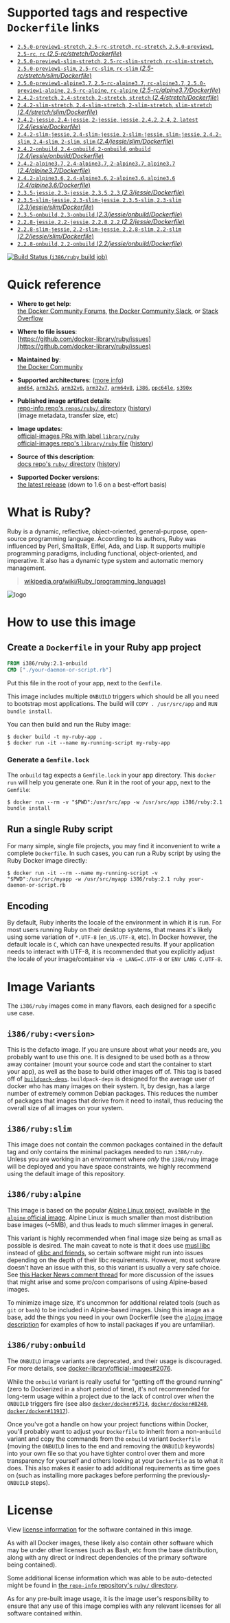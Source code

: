 <!--

********************************************************************************

WARNING:

    DO NOT EDIT "ruby/README.md"

    IT IS AUTO-GENERATED

    (from the other files in "ruby/" combined with a set of templates)

********************************************************************************

-->

# Supported tags and respective `Dockerfile` links

-	[`2.5.0-preview1-stretch`, `2.5-rc-stretch`, `rc-stretch`, `2.5.0-preview1`, `2.5-rc`, `rc` (*2.5-rc/stretch/Dockerfile*)](https://github.com/docker-library/ruby/blob/0f6af01cc2f8b8d39ea5f2c7e9fb3c413edb93d6/2.5-rc/stretch/Dockerfile)
-	[`2.5.0-preview1-slim-stretch`, `2.5-rc-slim-stretch`, `rc-slim-stretch`, `2.5.0-preview1-slim`, `2.5-rc-slim`, `rc-slim` (*2.5-rc/stretch/slim/Dockerfile*)](https://github.com/docker-library/ruby/blob/0f6af01cc2f8b8d39ea5f2c7e9fb3c413edb93d6/2.5-rc/stretch/slim/Dockerfile)
-	[`2.5.0-preview1-alpine3.7`, `2.5-rc-alpine3.7`, `rc-alpine3.7`, `2.5.0-preview1-alpine`, `2.5-rc-alpine`, `rc-alpine` (*2.5-rc/alpine3.7/Dockerfile*)](https://github.com/docker-library/ruby/blob/ee2df55c3abd3d0eccea5733f7041b733f8a5a62/2.5-rc/alpine3.7/Dockerfile)
-	[`2.4.2-stretch`, `2.4-stretch`, `2-stretch`, `stretch` (*2.4/stretch/Dockerfile*)](https://github.com/docker-library/ruby/blob/9ecd8dcd7c5303b1c5772446d8fea938f3cd233c/2.4/stretch/Dockerfile)
-	[`2.4.2-slim-stretch`, `2.4-slim-stretch`, `2-slim-stretch`, `slim-stretch` (*2.4/stretch/slim/Dockerfile*)](https://github.com/docker-library/ruby/blob/9ecd8dcd7c5303b1c5772446d8fea938f3cd233c/2.4/stretch/slim/Dockerfile)
-	[`2.4.2-jessie`, `2.4-jessie`, `2-jessie`, `jessie`, `2.4.2`, `2.4`, `2`, `latest` (*2.4/jessie/Dockerfile*)](https://github.com/docker-library/ruby/blob/9ecd8dcd7c5303b1c5772446d8fea938f3cd233c/2.4/jessie/Dockerfile)
-	[`2.4.2-slim-jessie`, `2.4-slim-jessie`, `2-slim-jessie`, `slim-jessie`, `2.4.2-slim`, `2.4-slim`, `2-slim`, `slim` (*2.4/jessie/slim/Dockerfile*)](https://github.com/docker-library/ruby/blob/9ecd8dcd7c5303b1c5772446d8fea938f3cd233c/2.4/jessie/slim/Dockerfile)
-	[`2.4.2-onbuild`, `2.4-onbuild`, `2-onbuild`, `onbuild` (*2.4/jessie/onbuild/Dockerfile*)](https://github.com/docker-library/ruby/blob/a6918175fd506b46bf2d8f899f4faa40e72296fb/2.4/jessie/onbuild/Dockerfile)
-	[`2.4.2-alpine3.7`, `2.4-alpine3.7`, `2-alpine3.7`, `alpine3.7` (*2.4/alpine3.7/Dockerfile*)](https://github.com/docker-library/ruby/blob/ee2df55c3abd3d0eccea5733f7041b733f8a5a62/2.4/alpine3.7/Dockerfile)
-	[`2.4.2-alpine3.6`, `2.4-alpine3.6`, `2-alpine3.6`, `alpine3.6` (*2.4/alpine3.6/Dockerfile*)](https://github.com/docker-library/ruby/blob/9ecd8dcd7c5303b1c5772446d8fea938f3cd233c/2.4/alpine3.6/Dockerfile)
-	[`2.3.5-jessie`, `2.3-jessie`, `2.3.5`, `2.3` (*2.3/jessie/Dockerfile*)](https://github.com/docker-library/ruby/blob/e23879898862f2426e6714324c912d14db1067b5/2.3/jessie/Dockerfile)
-	[`2.3.5-slim-jessie`, `2.3-slim-jessie`, `2.3.5-slim`, `2.3-slim` (*2.3/jessie/slim/Dockerfile*)](https://github.com/docker-library/ruby/blob/e23879898862f2426e6714324c912d14db1067b5/2.3/jessie/slim/Dockerfile)
-	[`2.3.5-onbuild`, `2.3-onbuild` (*2.3/jessie/onbuild/Dockerfile*)](https://github.com/docker-library/ruby/blob/a6918175fd506b46bf2d8f899f4faa40e72296fb/2.3/jessie/onbuild/Dockerfile)
-	[`2.2.8-jessie`, `2.2-jessie`, `2.2.8`, `2.2` (*2.2/jessie/Dockerfile*)](https://github.com/docker-library/ruby/blob/1d57c363d6b25099cac5472c30632e2f92ddab61/2.2/jessie/Dockerfile)
-	[`2.2.8-slim-jessie`, `2.2-slim-jessie`, `2.2.8-slim`, `2.2-slim` (*2.2/jessie/slim/Dockerfile*)](https://github.com/docker-library/ruby/blob/1d57c363d6b25099cac5472c30632e2f92ddab61/2.2/jessie/slim/Dockerfile)
-	[`2.2.8-onbuild`, `2.2-onbuild` (*2.2/jessie/onbuild/Dockerfile*)](https://github.com/docker-library/ruby/blob/a6918175fd506b46bf2d8f899f4faa40e72296fb/2.2/jessie/onbuild/Dockerfile)

[![Build Status](https://doi-janky.infosiftr.net/job/multiarch/job/i386/job/ruby/badge/icon) (`i386/ruby` build job)](https://doi-janky.infosiftr.net/job/multiarch/job/i386/job/ruby/)

# Quick reference

-	**Where to get help**:  
	[the Docker Community Forums](https://forums.docker.com/), [the Docker Community Slack](https://blog.docker.com/2016/11/introducing-docker-community-directory-docker-community-slack/), or [Stack Overflow](https://stackoverflow.com/search?tab=newest&q=docker)

-	**Where to file issues**:  
	[https://github.com/docker-library/ruby/issues](https://github.com/docker-library/ruby/issues)

-	**Maintained by**:  
	[the Docker Community](https://github.com/docker-library/ruby)

-	**Supported architectures**: ([more info](https://github.com/docker-library/official-images#architectures-other-than-amd64))  
	[`amd64`](https://hub.docker.com/r/amd64/ruby/), [`arm32v5`](https://hub.docker.com/r/arm32v5/ruby/), [`arm32v6`](https://hub.docker.com/r/arm32v6/ruby/), [`arm32v7`](https://hub.docker.com/r/arm32v7/ruby/), [`arm64v8`](https://hub.docker.com/r/arm64v8/ruby/), [`i386`](https://hub.docker.com/r/i386/ruby/), [`ppc64le`](https://hub.docker.com/r/ppc64le/ruby/), [`s390x`](https://hub.docker.com/r/s390x/ruby/)

-	**Published image artifact details**:  
	[repo-info repo's `repos/ruby/` directory](https://github.com/docker-library/repo-info/blob/master/repos/ruby) ([history](https://github.com/docker-library/repo-info/commits/master/repos/ruby))  
	(image metadata, transfer size, etc)

-	**Image updates**:  
	[official-images PRs with label `library/ruby`](https://github.com/docker-library/official-images/pulls?q=label%3Alibrary%2Fruby)  
	[official-images repo's `library/ruby` file](https://github.com/docker-library/official-images/blob/master/library/ruby) ([history](https://github.com/docker-library/official-images/commits/master/library/ruby))

-	**Source of this description**:  
	[docs repo's `ruby/` directory](https://github.com/docker-library/docs/tree/master/ruby) ([history](https://github.com/docker-library/docs/commits/master/ruby))

-	**Supported Docker versions**:  
	[the latest release](https://github.com/docker/docker-ce/releases/latest) (down to 1.6 on a best-effort basis)

# What is Ruby?

Ruby is a dynamic, reflective, object-oriented, general-purpose, open-source programming language. According to its authors, Ruby was influenced by Perl, Smalltalk, Eiffel, Ada, and Lisp. It supports multiple programming paradigms, including functional, object-oriented, and imperative. It also has a dynamic type system and automatic memory management.

> [wikipedia.org/wiki/Ruby_(programming_language)](https://en.wikipedia.org/wiki/Ruby_%28programming_language%29)

![logo](https://raw.githubusercontent.com/docker-library/docs/01c12653951b2fe592c1f93a13b4e289ada0e3a1/ruby/logo.png)

# How to use this image

## Create a `Dockerfile` in your Ruby app project

```dockerfile
FROM i386/ruby:2.1-onbuild
CMD ["./your-daemon-or-script.rb"]
```

Put this file in the root of your app, next to the `Gemfile`.

This image includes multiple `ONBUILD` triggers which should be all you need to bootstrap most applications. The build will `COPY . /usr/src/app` and `RUN
bundle install`.

You can then build and run the Ruby image:

```console
$ docker build -t my-ruby-app .
$ docker run -it --name my-running-script my-ruby-app
```

### Generate a `Gemfile.lock`

The `onbuild` tag expects a `Gemfile.lock` in your app directory. This `docker run` will help you generate one. Run it in the root of your app, next to the `Gemfile`:

```console
$ docker run --rm -v "$PWD":/usr/src/app -w /usr/src/app i386/ruby:2.1 bundle install
```

## Run a single Ruby script

For many simple, single file projects, you may find it inconvenient to write a complete `Dockerfile`. In such cases, you can run a Ruby script by using the Ruby Docker image directly:

```console
$ docker run -it --rm --name my-running-script -v "$PWD":/usr/src/myapp -w /usr/src/myapp i386/ruby:2.1 ruby your-daemon-or-script.rb
```

## Encoding

By default, Ruby inherits the locale of the environment in which it is run. For most users running Ruby on their desktop systems, that means it's likely using some variation of `*.UTF-8` (`en_US.UTF-8`, etc). In Docker however, the default locale is `C`, which can have unexpected results. If your application needs to interact with UTF-8, it is recommended that you explicitly adjust the locale of your image/container via `-e LANG=C.UTF-8` or `ENV LANG C.UTF-8`.

# Image Variants

The `i386/ruby` images come in many flavors, each designed for a specific use case.

## `i386/ruby:<version>`

This is the defacto image. If you are unsure about what your needs are, you probably want to use this one. It is designed to be used both as a throw away container (mount your source code and start the container to start your app), as well as the base to build other images off of. This tag is based off of [`buildpack-deps`](https://registry.hub.docker.com/_/buildpack-deps/). `buildpack-deps` is designed for the average user of docker who has many images on their system. It, by design, has a large number of extremely common Debian packages. This reduces the number of packages that images that derive from it need to install, thus reducing the overall size of all images on your system.

## `i386/ruby:slim`

This image does not contain the common packages contained in the default tag and only contains the minimal packages needed to run `i386/ruby`. Unless you are working in an environment where *only* the `i386/ruby` image will be deployed and you have space constraints, we highly recommend using the default image of this repository.

## `i386/ruby:alpine`

This image is based on the popular [Alpine Linux project](http://alpinelinux.org), available in [the `alpine` official image](https://hub.docker.com/_/alpine). Alpine Linux is much smaller than most distribution base images (~5MB), and thus leads to much slimmer images in general.

This variant is highly recommended when final image size being as small as possible is desired. The main caveat to note is that it does use [musl libc](http://www.musl-libc.org) instead of [glibc and friends](http://www.etalabs.net/compare_libcs.html), so certain software might run into issues depending on the depth of their libc requirements. However, most software doesn't have an issue with this, so this variant is usually a very safe choice. See [this Hacker News comment thread](https://news.ycombinator.com/item?id=10782897) for more discussion of the issues that might arise and some pro/con comparisons of using Alpine-based images.

To minimize image size, it's uncommon for additional related tools (such as `git` or `bash`) to be included in Alpine-based images. Using this image as a base, add the things you need in your own Dockerfile (see the [`alpine` image description](https://hub.docker.com/_/alpine/) for examples of how to install packages if you are unfamiliar).

## `i386/ruby:onbuild`

The `ONBUILD` image variants are deprecated, and their usage is discouraged. For more details, see [docker-library/official-images#2076](https://github.com/docker-library/official-images/issues/2076).

While the `onbuild` variant is really useful for "getting off the ground running" (zero to Dockerized in a short period of time), it's not recommended for long-term usage within a project due to the lack of control over *when* the `ONBUILD` triggers fire (see also [`docker/docker#5714`](https://github.com/docker/docker/issues/5714), [`docker/docker#8240`](https://github.com/docker/docker/issues/8240), [`docker/docker#11917`](https://github.com/docker/docker/issues/11917)).

Once you've got a handle on how your project functions within Docker, you'll probably want to adjust your `Dockerfile` to inherit from a non-`onbuild` variant and copy the commands from the `onbuild` variant `Dockerfile` (moving the `ONBUILD` lines to the end and removing the `ONBUILD` keywords) into your own file so that you have tighter control over them and more transparency for yourself and others looking at your `Dockerfile` as to what it does. This also makes it easier to add additional requirements as time goes on (such as installing more packages before performing the previously-`ONBUILD` steps).

# License

View [license information](https://www.ruby-lang.org/en/about/license.txt) for the software contained in this image.

As with all Docker images, these likely also contain other software which may be under other licenses (such as Bash, etc from the base distribution, along with any direct or indirect dependencies of the primary software being contained).

Some additional license information which was able to be auto-detected might be found in [the `repo-info` repository's `ruby/` directory](https://github.com/docker-library/repo-info/tree/master/repos/ruby).

As for any pre-built image usage, it is the image user's responsibility to ensure that any use of this image complies with any relevant licenses for all software contained within.
